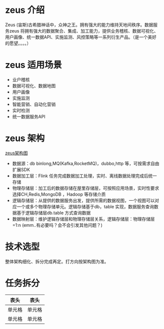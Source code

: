 # zeus 介绍
Zeus (宙斯)古希腊神话中，众神之王。拥有强大的能力维持天地间秩序。数据服务zeus 将拥有强大的数据聚合、集成、加工能力，提供业务稽核、数据可视化、用户画像、统一数据API、实施监测、风控策略等一系列衍生产品。（是一个美好的愿望。。。。）
# zeus 适用场景
* 业户稽核
* 数据可视化、数据地图
* 用户画像
* 实施监测
* 智能营销、自动化营销
* 实时检测
* 统一数据服务API

# zeus 架构
[zeus架构图](https://www.processon.com/diagraming/64a449e9db2f304bcc2b7d39 "zeus")

* 数据源：db binlong,MQ(Kafka,RocketMQ)，dubbo,http 等，可按需求自由扩展SDK
* 数据加工层：Flink 任务完成数据加工处理，实时、离线数据处理完成后统一存储
* 物理存储层：加工后的数据存储在屋里存储层，可按照应用场景，实时性要求选择CH,Redis,MongoDB ，Hadoop 等存储介质
* 逻辑存储层：从提供的数据服务出发，提供所需的数据视图，一个视图可以对应一个或多个物理存储单元。逻辑存储基于db，table 实现，数据服务查询数据基于逻辑存储层db.table 方式查询数据
* 数据映射层：维护逻辑存储层和物理存储层关系，逻辑存储层：物理存储层=1:n (emm..有必要吗？会不会引发其他问题？)

# 技术选型
整体架构细化、拆分完成再定。打方向按架构图为准。

# 任务拆分
|  表头   | 表头  |
|  ----  | ----  |
| 单元格  | 单元格 |
| 单元格  | 单元格 |
